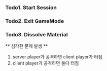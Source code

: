 ### Todo1. Start Session

### Todo2. Exit GameMode

### Todo3. Dissolve Material

** 심각한 문제 발생 **
1. server player가 공격하면 client player가 터짐
2. client player가 공격하면 둘다 터짐
